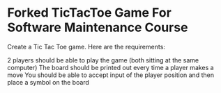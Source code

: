 # Forked TicTacToe Game For Software Maintenance Course

Create a Tic Tac Toe game. Here are the requirements:

2 players should be able to play the game (both sitting at the same computer)
The board should be printed out every time a player makes a move
You should be able to accept input of the player position and then place a symbol on the board
